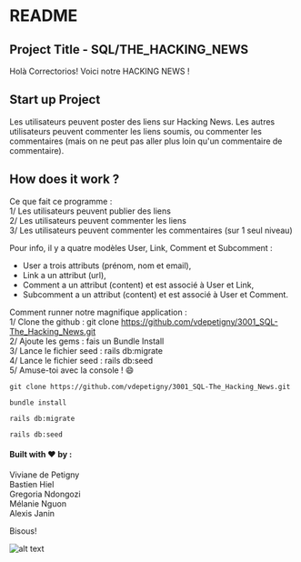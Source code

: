 # README


## Project Title - SQL/THE_HACKING_NEWS

Holà Correctorios! Voici notre HACKING NEWS !


## Start up Project 

Les utilisateurs peuvent poster des liens sur Hacking News. Les autres utilisateurs peuvent commenter les liens soumis, ou commenter les commentaires (mais on ne peut pas aller plus loin qu'un commentaire de commentaire).  

## How does it work ?

Ce que fait ce programme :   
1/ Les utilisateurs peuvent publier des liens  
2/ Les utilisateurs peuvent commenter les liens  
3/ Les utilisateurs peuvent commenter les commentaires (sur 1 seul niveau)  

Pour info, il y a quatre modèles User, Link, Comment et Subcomment : 
* User a trois attributs (prénom, nom et email),
* Link a un attribut (url),
* Comment a un attribut (content) et est associé à User et Link,
* Subcomment a un attribut (content) et est associé à User et Comment.

Comment runner notre magnifique application :  
1/ Clone the github : git clone https://github.com/vdepetigny/3001_SQL-The_Hacking_News.git  
2/ Ajoute les gems : fais un Bundle Install  
3/ Lance le fichier seed : rails db:migrate  
4/ Lance le fichier seed : rails db:seed  
5/ Amuse-toi avec la console ! :smile:  

```
git clone https://github.com/vdepetigny/3001_SQL-The_Hacking_News.git
```

```
bundle install
```

```
rails db:migrate
```

```
rails db:seed
```

#### Built with :heart: by : 

Viviane de Petigny  
Bastien Hiel  
Gregoria Ndongozi  
Mélanie Nguon  
Alexis Janin  

Bisous!

![alt text](https://idonsabi.com/wp-content/uploads/2018/12/breaking-graphic-deamstime.jpg)

